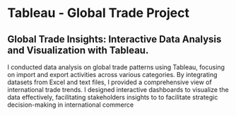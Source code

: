 # Tableau - Global Trade Project
## Global Trade Insights: Interactive Data Analysis and Visualization with Tableau.
I conducted data analysis on global trade patterns using Tableau, focusing on import and export activities across various categories. By integrating datasets from Excel and text files, 
I provided a comprehensive view of international trade trends. I designed interactive dashboards to visualize the data effectively, facilitating stakeholders insights to to facilitate strategic decision-making in international commerce
